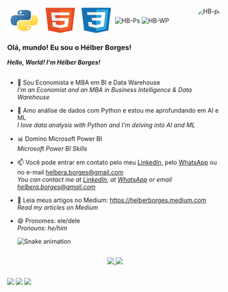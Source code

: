  <div style="display: inline_block"><br>
  <img align="center" alt="HB-Python" height="60" width="80" src="https://raw.githubusercontent.com/devicons/devicon/master/icons/python/python-original.svg">
  <img align="center" alt="HB-HTML" height="60" width="80" src="https://raw.githubusercontent.com/devicons/devicon/master/icons/html5/html5-original.svg">
  <img align="center" alt="HB-CSS" height="60" width="80" src="https://raw.githubusercontent.com/devicons/devicon/master/icons/css3/css3-original.svg">
  <img align="center" alt="HB-Ps" height="60" width="80" src="https://cdn.jsdelivr.net/gh/devicons/devicon/icons/photoshop/photoshop-plain.svg">
  <img align="center" alt="HB-WP" height="60" width="80" src="https://cdn.jsdelivr.net/gh/devicons/devicon/icons/wordpress/wordpress-original.svg">
  <img align="right" alt="HB-pic" height="150" style="border-radius:50px;" src="https://media-exp1.licdn.com/dms/image/C4E03AQFoEYOpIhBzew/profile-displayphoto-shrink_800_800/0/1591846088434?e=1648684800&v=beta&t=eESxnpzpzpiIIf8_n3f6XzFFnfTpDZ8pG-C8rmz_qn0">
</div>

### Olá, mundo! Eu sou o Hélber Borges!
<b><i>Hello, World! I'm Hélber Borges!</b></i>
##

- 🔭 Sou Economista e MBA em BI e Data Warehouse
<br>         <i>    I'm an Economist and an MBA in Business Intelligence & Data Warehouse</i>
- 🌱 Amo análise de dados com Python e estou me aprofundando em AI e ML
<br>     <i>I love data analysis with Python and I'm delving into AI and ML</i>
- 📊 Domino Microsoft Power BI
<br>     <i>Microsoft Power BI Skills</i>
- 📫 Você pode entrar em contato pelo meu <a href="https://www.linkedin.com/in/helberborges/">LinkedIn</a>, pelo <a href="https://api.whatsapp.com/send?phone=5535984310123&text=Ol%C3%A1,%20H%C3%A9lber!%20Cliquei%20no%20seu%20link%20de%20contato%20no%20Github.">WhatsApp</a> ou no e-mail helbera.borges@gmail.com
<br>     <i>You can contact me at <a href="https://www.linkedin.com/in/helberborges/">LinkedIn</a>, at <a href="https://api.whatsapp.com/ send?phone=5535984310123&text=Hello%C3%A1,%20H%C3%A9lber!%20I clicked%20on%20your%20link%20from%20contact%20on%20Github.">WhatsApp</a> or email helbera.borges@gmail.com</i>
- 📖 Leia meus artigos no Medium: https://helberborges.medium.com
<br>     <i>Read my articles on Medium</i>
- 😄 Pronomes: ele/dele
<br>     <i>Pronouns: he/him</i>

  ![Snake animation](https://github.com/harborges/harborges/blob/output/github-contribution-grid-snake.svg)

##

<div align="center">
  <a href="https://github.com/harborges">
  <img height="120em" src="https://github-readme-stats.vercel.app/api?username=harborges&show_icons=true&theme=dark&include_all_commits=true&count_private=true"/>
  <img height="120em" src="https://github-readme-stats.vercel.app/api/top-langs/?username=harborges&layout=compact&langs_count=7&theme=dark"/>
</div>
  
 

   ##
 
<div> 
  <a href = "mailto:helbera.borges@gmail.com"><img src="https://img.shields.io/badge/-Gmail-%23333?style=for-the-badge&logo=gmail&logoColor=white" target="_blank"></a>
  <a href="https://www.linkedin.com/in/helberborges/" target="_blank"><img src="https://img.shields.io/badge/-LinkedIn-%230077B5?style=for-the-badge&logo=linkedin&logoColor=white" target="_blank"></a> 
   <a href="https://instagram.com/ver.helberborges" target="_blank"><img src="https://img.shields.io/badge/-Instagram-%23E4405F?style=for-the-badge&logo=instagram&logoColor=white" target="_blank"></a>
 
</div>
